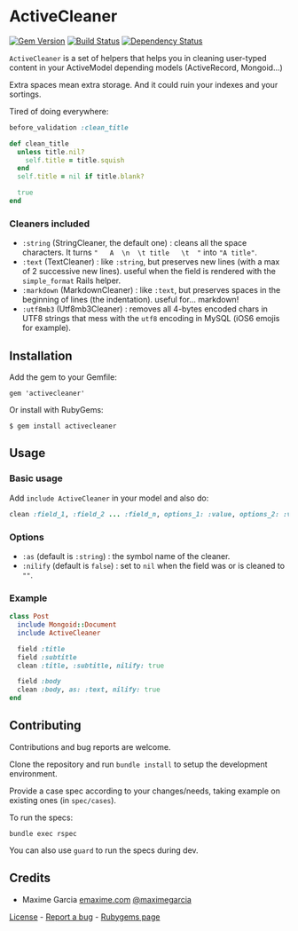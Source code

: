 # ActiveCleaner

[![Gem Version](https://badge.fury.io/rb/activecleaner.svg)](https://rubygems.org/gems/activecleaner)
[![Build Status](https://travis-ci.org/maximeg/activecleaner.svg?branch=master)](https://travis-ci.org/maximeg/activecleaner)
[![Dependency Status](https://gemnasium.com/maximeg/activecleaner.svg)](https://gemnasium.com/maximeg/activecleaner)

`ActiveCleaner` is a set of helpers that helps you in cleaning user-typed content in your ActiveModel depending models (ActiveRecord, Mongoid...)

Extra spaces mean extra storage. And it could ruin your indexes and your sortings.

Tired of doing everywhere:

```ruby
before_validation :clean_title

def clean_title
  unless title.nil?
    self.title = title.squish
  end
  self.title = nil if title.blank?

  true
end
```

### Cleaners included

 * `:string` (StringCleaner, the default one) : cleans all the space characters. It turns `"   A  \n  \t title   \t  "` into `"A title"`.
 * `:text` (TextCleaner) : like `:string`, but preserves new lines (with a max of 2 successive new lines). useful when the field is rendered with the `simple_format` Rails helper.
 * `:markdown` (MarkdownCleaner) : like `:text`, but preserves spaces in the beginning of lines (the indentation). useful for... markdown!
 * `:utf8mb3` (Utf8mb3Cleaner) : removes all 4-bytes encoded chars in UTF8 strings that mess with the `utf8` encoding in MySQL (iOS6 emojis for example).



## Installation

Add the gem to your Gemfile:

    gem 'activecleaner'

Or install with RubyGems:

    $ gem install activecleaner



## Usage

### Basic usage

Add `include ActiveCleaner` in your model and also do:

```ruby
clean :field_1, :field_2 ... :field_n, options_1: :value, options_2: :value
```

### Options

 * `:as` (default is `:string`) : the symbol name of the cleaner.
 * `:nilify` (default is `false`) : set to `nil` when the field was or is cleaned to `""`.

### Example

```ruby
class Post
  include Mongoid::Document
  include ActiveCleaner

  field :title
  field :subtitle
  clean :title, :subtitle, nilify: true

  field :body
  clean :body, as: :text, nilify: true
end
```

## Contributing

Contributions and bug reports are welcome.

Clone the repository and run `bundle install` to setup the development environment.

Provide a case spec according to your changes/needs, taking example on existing ones (in `spec/cases`).

To run the specs:

    bundle exec rspec

You can also use `guard` to run the specs during dev.



## Credits

*   Maxime Garcia [emaxime.com](http://emaxime.com) [@maximegarcia](http://twitter.com/maximegarcia)


[License](https://github.com/maximeg/activecleaner/blob/master/LICENSE)
\- [Report a bug](https://github.com/maximeg/activecleaner/issues)
\- [Rubygems page](https://rubygems.org/gems/activecleaner)
